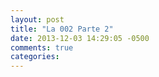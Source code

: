 ```yaml
---
layout: post
title: "La 002 Parte 2"
date: 2013-12-03 14:29:05 -0500
comments: true
categories: 
---
```

